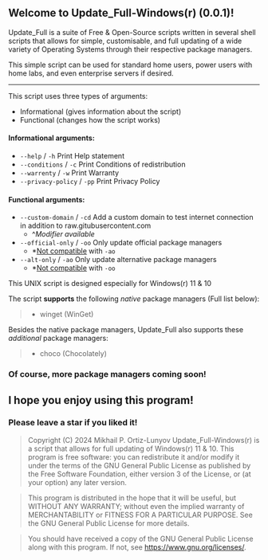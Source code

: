 ## Welcome to Update_Full-Windows(r) (0.0.1)!

Update_Full is a suite of Free & Open-Source scripts written in several shell scripts that allows for simple, customisable, and full updating of a wide variety of Operating Systems through their respective package managers.

This simple script can be used for standard home users, power users with home labs, and even enterprise servers if desired.

---

This script uses three types of arguments:
 - Informational (gives information about the script)
 - Functional (changes how the script works)

#### **Informational arguments:**
 - `--help` / `-h` 		 Print Help statement
 - `--conditions` / `-c`	 Print Conditions of redistribution
 - `--warrenty` / `-w` 	 Print Warranty
 - `--privacy-policy` / `-pp`	 Print Privacy Policy

#### **Functional arguments:**
 - `--custom-domain` / `-cd` Add a custom domain to test internet connection in addition to raw.gitubusercontent.com
	- ^_Modifier available_
 - `--official-only` / `-oo` Only update official package managers
	- *<ins>Not compatible</ins> with `-ao`
 - `--alt-only` / `-ao` Only update alternative package managers
	- *<ins>Not compatible</ins> with `-oo`


This UNIX script is designed especially for Windows(r) 11 & 10

 The script **supports** the following _native_ package managers (Full list below):
> - winget (WinGet)

Besides the native package managers, Update_Full also supports these _additional_ package managers:
> - choco (Chocolately)

 ### Of course, **more package managers coming soon!**


 ## I hope you enjoy using this program!
 ### Please leave a star if you liked it!

 > Copyright (C) 2024  Mikhail P. Ortiz-Lunyov
 > Update_Full-Windows(r) is a script that allows for full updating of
 > Windows(r) 11 & 10.
 > This program is free software: you can redistribute it and/or modify
 > it under the terms of the GNU General Public License as published by
 > the Free Software Foundation, either version 3 of the License, or
 > (at your option) any later version.

 > This program is distributed in the hope that it will be useful,
 > but WITHOUT ANY WARRANTY; without even the implied warranty of
 > MERCHANTABILITY or FITNESS FOR A PARTICULAR PURPOSE.  See the
 > GNU General Public License for more details.
 
 > You should have received a copy of the GNU General Public License
 > along with this program.  If not, see <https://www.gnu.org/licenses/>.
